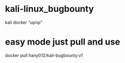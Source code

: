 # kali-linux_bugbounty
kali docker "upnp"

# easy mode just pull and use
  docker pull hany012/kali-bugbounty:v1

